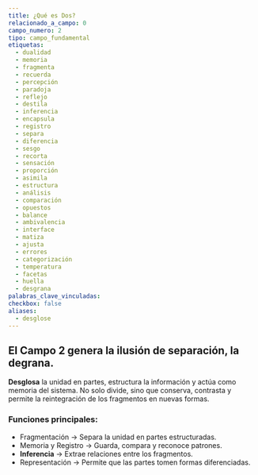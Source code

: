 ```yaml
---
title: ¿Qué es Dos?
relacionado_a_campo: 0
campo_numero: 2
tipo: campo_fundamental
etiquetas:
  - dualidad
  - memoria
  - fragmenta
  - recuerda
  - percepción
  - paradoja
  - reflejo
  - destila
  - inferencia
  - encapsula
  - registro
  - separa
  - diferencia
  - sesgo
  - recorta
  - sensación
  - proporción
  - asimila
  - estructura
  - análisis
  - comparación
  - opuestos
  - balance
  - ambivalencia
  - interface
  - matiza
  - ajusta
  - errores
  - categorización
  - temperatura
  - facetas
  - huella
  - desgrana
palabras_clave_vinculadas: 
checkbox: false
aliases:
  - desglose
---
```

## El Campo 2 genera la ilusión de separación, la **degrana**. 

**Desglosa** la unidad en partes, estructura la información y actúa como memoria del sistema. No solo divide, sino que conserva, contrasta y permite la reintegración de los fragmentos en nuevas formas.

### Funciones principales:

- Fragmentación → Separa la unidad en partes estructuradas.
- Memoria y Registro → Guarda, compara y reconoce patrones. 
- **Inferencia** → Extrae relaciones entre los fragmentos.
- Representación → Permite que las partes tomen formas diferenciadas. 